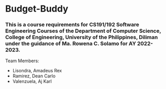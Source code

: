# Budget-Buddy
### This is a course requirements for CS191/192 Software Engineering Courses of the Department of Computer Science, College of Engineering, University of the Philippines, Diliman under the guidance of Ma. Rowena C. Solamo for AY 2022-2023.

Team Members:

+ Lisondra, Amadeus Rex
+ Ramirez, Dean Carlo
+ Valenzuela, Aj Karl
